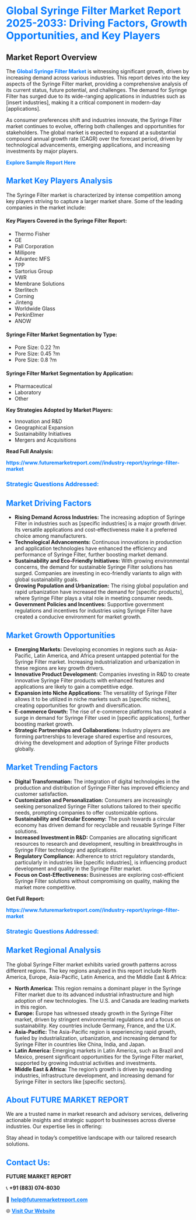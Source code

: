 <h1 style="color: #007BFF;">Global Syringe Filter Market Report 2025-2033: Driving Factors, Growth Opportunities, and Key Players</h1>

<section id="overview">
<h2>Market Report Overview</h2>
<p>The <a href="https://www.futuremarketreport.com//industry-report/syringe-filter-market" style="color: #007BFF; text-decoration: none;"><strong>Global Syringe Filter Market</strong></a> is witnessing significant growth, driven by increasing demand across various industries. This report delves into the key aspects of the Syringe Filter market, providing a comprehensive analysis of its current status, future potential, and challenges. The demand for Syringe Filter has surged due to its wide-ranging applications in industries such as [insert industries], making it a critical component in modern-day [applications].</p>
<p>As consumer preferences shift and industries innovate, the Syringe Filter market continues to evolve, offering both challenges and opportunities for stakeholders. The global market is expected to expand at a substantial compound annual growth rate (CAGR) over the forecast period, driven by technological advancements, emerging applications, and increasing investments by major players.</p>
</section>

<section id="overview">
<p><a href="https://www.futuremarketreport.com//request-sample/reportId=64342" style="color: #007BFF; text-decoration: none;"><strong>Explore Sample Report Here</strong></a></p>
</section>

<section id="key-players">
<h2 style="color: #007BFF;">Market Key Players Analysis</h2>
<p>The Syringe Filter market is characterized by intense competition among key players striving to capture a larger market share. Some of the leading companies in the market include:</p>
<h4>Key Players Covered in the Syringe Filter Report:</h4>
<ul><li>Thermo Fisher</li><li>GE</li><li>Pall Corporation</li><li>Millipore</li><li>Advantec MFS</li><li>TPP</li><li>Sartorius Group</li><li>VWR</li><li>Membrane Solutions</li><li>Sterlitech</li><li>Corning</li><li>Jinteng</li><li>Worldwide Glass</li><li>PerkinElmer</li><li>ANOW</li></ul>
<h4>Syringe Filter Market Segmentation by Type:</h4>
<ul><li>Pore Size: 0.22 ?m</li><li>Pore Size: 0.45 ?m</li><li>Pore Size: 0.8 ?m</li></ul>

<h4>Syringe Filter Market Segmentation by Application:</h4>
<ul><li>Pharmaceutical</li><li>Laboratory</li><li>Other</li></ul>
<p><strong>Key Strategies Adopted by Market Players:</strong></p>
<ul>
<li>Innovation and R&D</li>
<li>Geographical Expansion</li>
<li>Sustainability Initiatives</li>
<li>Mergers and Acquisitions</li>
</ul>
</section>

<section>
<p><strong>Read Full Analysis: </strong></p><a href="https://www.futuremarketreport.com//industry-report/syringe-filter-market" style="color: #007BFF; text-decoration: none;"><strong>https://www.futuremarketreport.com//industry-report/syringe-filter-market</strong></a>
<h3 style="color: #007BFF;">Strategic Questions Addressed:</h3>
</section>

<section id="driving-factors">
<h2 style="color: #007BFF;">Market Driving Factors</h2>
<ul>
<li><strong>Rising Demand Across Industries:</strong> The increasing adoption of Syringe Filter in industries such as [specific industries] is a major growth driver. Its versatile applications and cost-effectiveness make it a preferred choice among manufacturers.</li>
<li><strong>Technological Advancements:</strong> Continuous innovations in production and application technologies have enhanced the efficiency and performance of Syringe Filter, further boosting market demand.</li>
<li><strong>Sustainability and Eco-Friendly Initiatives:</strong> With growing environmental concerns, the demand for sustainable Syringe Filter solutions has surged. Companies are investing in eco-friendly variants to align with global sustainability goals.</li>
<li><strong>Growing Population and Urbanization:</strong> The rising global population and rapid urbanization have increased the demand for [specific products], where Syringe Filter plays a vital role in meeting consumer needs.</li>
<li><strong>Government Policies and Incentives:</strong> Supportive government regulations and incentives for industries using Syringe Filter have created a conducive environment for market growth.</li>
</ul>
</section>

<section id="growth-opportunities">
<h2 style="color: #007BFF;">Market Growth Opportunities</h2>
<ul>
<li><strong>Emerging Markets:</strong> Developing economies in regions such as Asia-Pacific, Latin America, and Africa present untapped potential for the Syringe Filter market. Increasing industrialization and urbanization in these regions are key growth drivers.</li>
<li><strong>Innovative Product Development:</strong> Companies investing in R&D to create innovative Syringe Filter products with enhanced features and applications are likely to gain a competitive edge.</li>
<li><strong>Expansion into Niche Applications:</strong> The versatility of Syringe Filter allows it to be utilized in niche markets such as [specific niches], creating opportunities for growth and diversification.</li>
<li><strong>E-commerce Growth:</strong> The rise of e-commerce platforms has created a surge in demand for Syringe Filter used in [specific applications], further boosting market growth.</li>
<li><strong>Strategic Partnerships and Collaborations:</strong> Industry players are forming partnerships to leverage shared expertise and resources, driving the development and adoption of Syringe Filter products globally.</li>
</ul>
</section>

<section id="trending-factors">
<h2 style="color: #007BFF;">Market Trending Factors</h2>
<ul>
<li><strong>Digital Transformation:</strong> The integration of digital technologies in the production and distribution of Syringe Filter has improved efficiency and customer satisfaction.</li>
<li><strong>Customization and Personalization:</strong> Consumers are increasingly seeking personalized Syringe Filter solutions tailored to their specific needs, prompting companies to offer customizable options.</li>
<li><strong>Sustainability and Circular Economy:</strong> The push towards a circular economy has driven demand for recyclable and reusable Syringe Filter solutions.</li>
<li><strong>Increased Investment in R&D:</strong> Companies are allocating significant resources to research and development, resulting in breakthroughs in Syringe Filter technology and applications.</li>
<li><strong>Regulatory Compliance:</strong> Adherence to strict regulatory standards, particularly in industries like [specific industries], is influencing product development and quality in the Syringe Filter market.</li>
<li><strong>Focus on Cost-Effectiveness:</strong> Businesses are exploring cost-efficient Syringe Filter solutions without compromising on quality, making the market more competitive.</li>
</ul>
</section>

<section>
<p><strong>Get Full Report: </strong></p><a href="https://www.futuremarketreport.com//industry-report/syringe-filter-market" style="color: #007BFF; text-decoration: none;"><strong>https://www.futuremarketreport.com//industry-report/syringe-filter-market</strong></a>
<h3 style="color: #007BFF;">Strategic Questions Addressed:</h3>
</section>


<section id="regional-analysis">
<h2 style="color: #007BFF;">Market Regional Analysis</h2>
<p>The global Syringe Filter market exhibits varied growth patterns across different regions. The key regions analyzed in this report include North America, Europe, Asia-Pacific, Latin America, and the Middle East & Africa:</p>
<ul>
<li><strong>North America:</strong> This region remains a dominant player in the Syringe Filter market due to its advanced industrial infrastructure and high adoption of new technologies. The U.S. and Canada are leading markets in this region.</li>
<li><strong>Europe:</strong> Europe has witnessed steady growth in the Syringe Filter market, driven by stringent environmental regulations and a focus on sustainability. Key countries include Germany, France, and the U.K.</li>
<li><strong>Asia-Pacific:</strong> The Asia-Pacific region is experiencing rapid growth, fueled by industrialization, urbanization, and increasing demand for Syringe Filter in countries like China, India, and Japan.</li>
<li><strong>Latin America:</strong> Emerging markets in Latin America, such as Brazil and Mexico, present significant opportunities for the Syringe Filter market, supported by growing industrial activities and investments.</li>
<li><strong>Middle East & Africa:</strong> The region’s growth is driven by expanding industries, infrastructure development, and increasing demand for Syringe Filter in sectors like [specific sectors].</li>
</ul>
</section>

<footer>
<h2 style="color: #007BFF;">About FUTURE MARKET REPORT</h2>
<p>We are a trusted name in market research and advisory services, delivering actionable insights and strategic support to businesses across diverse industries. Our expertise lies in offering:</p>

<p>Stay ahead in today’s competitive landscape with our tailored research solutions.</p>

<h2 style="color: #007BFF;">Contact Us:</h2>
<p><strong>FUTURE MARKET REPORT</strong></p>
<p>📞 <strong>+91 (883) 074-8030</strong></p>
<p>📧 <strong><a href="mailto:help@futuremarketreport.com" style="color: #007BFF;">help@futuremarketreport.com</a></strong></p>
<p>🌐 <strong><a href="https://www.futuremarketreport.com/" style="color: #007BFF;">Visit Our Website</a></strong></p>
</footer>